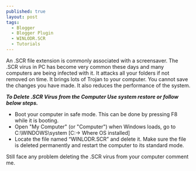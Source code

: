 ```yaml
---
published: true
layout: post
tags: 
  - Blogger
  - Blogger Plugin
  - WINLODR.SCR
  - Tutorials
---
```

An .SCR file extension is commonly associated with a screensaver. The .SCR virus in PC has become very common these days and many computers are being infected with it. It attacks all your folders if not removed on time. It brings lots of  Trojan to your computer. You cannot save the changes you have made. It also reduces the performance of the system.

***To Delete .SCR Virus from the Computer Use system restore or follow below steps.***

 - Boot your computer in safe mode. This can be done by pressing F8
   while it is booting.
 - Open "My Computer" (or "Computer") when Windows loads, go to C:\WINDOWS\system [C:-&gt; Where OS installed]
 - Locate the file named “WINLODR.SCR” and delete it. Make sure the file is deleted permanently and restart the computer to  its standard mode.

Still face any problem deleting the .SCR virus from your computer comment me.